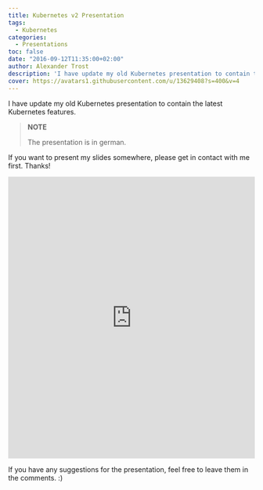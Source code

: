```yaml
---
title: Kubernetes v2 Presentation
tags:
  - Kubernetes
categories:
  - Presentations
toc: false
date: "2016-09-12T11:35:00+02:00"
author: Alexander Trost
description: 'I have update my old Kubernetes presentation to contain the latest Kubernetes features.'
cover: https://avatars1.githubusercontent.com/u/13629408?s=400&v=4
---
```


I have update my old Kubernetes presentation to contain the latest Kubernetes features.

> **NOTE**
>
> The presentation is in german.

If you want to present my slides somewhere, please get in contact with me first. Thanks!

<iframe src="https://docs.google.com/presentation/d/1BBArN0yWdTbK1-Xy63d-NiwOT3QGHPvlQN7_pTxobtE/embed?start=false&loop=true&delayms=5000" frameborder="0" width="100%" height="575" allowfullscreen="true" mozallowfullscreen="true" webkitallowfullscreen="true"></iframe>

If you have any suggestions for the presentation, feel free to leave them in the comments. :)
